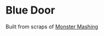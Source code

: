 # Blue Door

Built from scraps of [Monster Mashing](https://github.com/ninjamuffin99/MonsterMashing)
